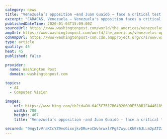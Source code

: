 ```yaml
---
category: news
title: "Venezuela’s opposition —and Juan Guaidó — face a critical test on Sunday in National Assembly vote."
excerpt: "CARACAS, Venezuela — Venezuela's opposition faces a critical test on Sunday, when its leader, Juan Guaidó, will seek reelection as head of the National Assembly — a title that forms the basis of his recognition as Venezuela's true head of state by nearly 60 countries around the globe. For Guaidó, the vote amounts to a do-or-die moment."
publishedDateTime: 2020-01-04T15:09:00Z
sourceUrl: https://www.washingtonpost.com/world/the_americas/venezuelas-opposition-and-juan-guaido--face-a-critical-test-on-sunday-in-national-assembly-vote/2020/01/03/e246c3b8-2b20-11ea-bffe-020c88b3f120_story.html
ampUrl: https://www.washingtonpost.com/world/the_americas/venezuelas-opposition-and-juan-guaido--face-a-critical-test-on-sunday-in-national-assembly-vote/2020/01/03/e246c3b8-2b20-11ea-bffe-020c88b3f120_story.html?outputType=amp
cdnAmpUrl: https://www-washingtonpost-com.cdn.ampproject.org/c/s/www.washingtonpost.com/world/the_americas/venezuelas-opposition-and-juan-guaido--face-a-critical-test-on-sunday-in-national-assembly-vote/2020/01/03/e246c3b8-2b20-11ea-bffe-020c88b3f120_story.html?outputType=amp
type: article
quality: 45
heat: 45
published: false

provider:
  name: Washington Post
  domain: washingtonpost.com

topics:
  - AI
  - Computer Vision

images:
  - url: https://www.bing.com/th?id=ON.64C5F7517B64B206DDE538B1FA446189
    width: 700
    height: 467
    title: "Venezuela’s opposition —and Juan Guaidó — face a critical test on Sunday in National Assembly vote."

secured: "9mqyIvVraKIcYZ9voGixojkvDRu+oCWvhrwxlYFgE7wyuLKkEr6JLLm2pATZz8M8B/r/RbPmhxc6HtTv+rjxjOmNUGW2bdghjJS3+ORDk1NrCpQ9E+4UgWONagq27YwHMmbxozNsdbq/6PnRcA/MCV/4chOLZB837kTDBn1BUsHPtEagDfj3TVHos8umNb1dpdJNdPzBPh9aZZgXL3YGn32rCF7PkF7ZV+OAgdAfY0wZAJhL20n8EFSq9J7T9N8lNKMVA1EArgdgbRjWEL6XKQ==;r0VQK+Zp5asbWvXgzm/LRA=="
---
```



